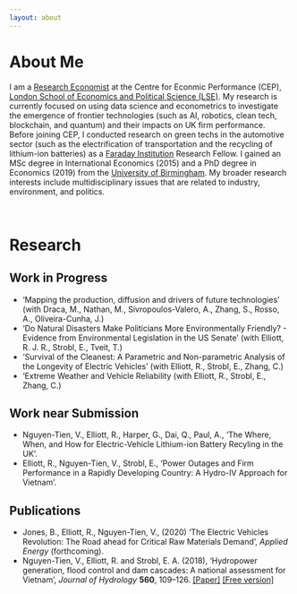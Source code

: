 ```yaml
---
layout: about 
---
```


# About Me
I am a [Research Economist](https://cep.lse.ac.uk/_new/staff/person.asp?id=10783) at the Centre for Econmic Performance (CEP), [London School of Economics and Political Science (LSE)](https://www.lse.ac.uk). My research is currently focused on using data science and econometrics to investigate the emergence of frontier technologies (such as AI, robotics, clean tech, blockchain, and quantum) and their impacts on UK firm performance. Before joining CEP, I conducted research on green techs in the automotive sector (such as the electrification of transportation and the recycling of lithium-ion batteries) as a [Faraday Institution](https://faraday.ac.uk/) Research Fellow. I gained an MSc degree in International Economics (2015) and a PhD degree in Economics (2019) from the [University of Birmingham](https://www.birmingham.ac.uk). My broader research interests include multidisciplinary issues that are related to industry, environment, and politics.

<br/>

# Research
## Work in Progress
* ‘Mapping the production, diffusion and drivers of future technologies’ (with Draca, M., Nathan, M., Sivropoulos-Valero, A., Zhang, S., Rosso, A., Oliveira-Cunha, J.)
*	‘Do Natural Disasters Make Politicians More Environmentally Friendly? - Evidence from Environmental Legislation in the US Senate’ (with Elliott, R. J. R., Strobl, E., Tveit, T.)
*	‘Survival of the Cleanest: A Parametric and Non-parametric Analysis of the Longevity of Electric Vehicles’ (with Elliott, R., Strobl, E., Zhang, C.)
* ‘Extreme Weather and Vehicle Reliability (with Elliott, R., Strobl, E., Zhang, C.)

## Work near Submission
* Nguyen-Tien, V., Elliott, R., Harper, G., Dai, Q., Paul, A., ‘The Where, When, and How for Electric-Vehicle Lithium-ion Battery Recyling in the UK’.
* Elliott, R., Nguyen-Tien, V., Strobl, E., ‘Power Outages and Firm Performance in a Rapidly Developing Country: A Hydro-IV Approach for Vietnam’.

## Publications
* Jones, B., Elliott, R., Nguyen-Tien, V., (2020) ‘The Electric Vehicles Revolution:  The Road ahead for Critical Raw Materials Demand’, *Applied Energy* (forthcoming).
* Nguyen-Tien, V., Elliott, R. and Strobl, E. A. (2018), ‘Hydropower generation, flood control and dam cascades: A national assessment for Vietnam’, *Journal of Hydrology* **560**, 109–126. [[Paper]](https://doi.org/10.1016/j.jhydrol.2018.02.063) [[Free version]](https://research.birmingham.ac.uk/portal/files/48521145/Nguyen_Tien_et_al_Hydropower_generation_Journal_of_Hydrology_2018.pdf)
<br/>

